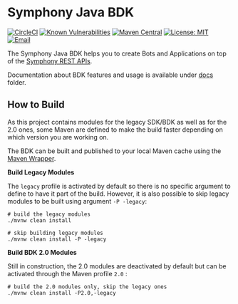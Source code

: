 # Symphony Java BDK 
[![CircleCI](https://circleci.com/gh/SymphonyPlatformSolutions/symphony-api-client-java.svg?style=shield)](https://circleci.com/gh/SymphonyPlatformSolutions/symphony-api-client-java)
[![Known Vulnerabilities](https://snyk.io/test/github/SymphonyPlatformSolutions/symphony-api-client-java/badge.svg)](https://snyk.io/test/github/SymphonyPlatformSolutions/symphony-api-client-java)
[![Maven Central](https://maven-badges.herokuapp.com/maven-central/com.symphony.platformsolutions/symphony-api-client-java/badge.svg)](https://maven-badges.herokuapp.com/maven-central/com.symphony.platformsolutions/symphony-api-client-java)
[![License: MIT](https://img.shields.io/badge/License-MIT-purple.svg)](https://opensource.org/licenses/MIT)
[![Email](https://img.shields.io/static/v1?label=contact&message=email&color=darkgoldenrod)](mailto:platformsolutions@symphony.com?subject=Java%20SDK)

The Symphony Java BDK helps you to create Bots and Applications on top of the [Symphony REST APIs](https://developers.symphony.com/restapi/reference). 

Documentation about BDK features and usage is available under [docs](./docs/index.md) folder.

## How to Build

As this project contains modules for the legacy SDK/BDK as well as for the 2.0 ones, some
Maven are defined to make the build faster depending on which version you are working on.

The BDK can be built and published to your local Maven cache using the [Maven Wrapper](https://github.com/takari/maven-wrapper). 

**Build Legacy Modules**

The `legacy` profile is activated by default so there is no specific argument to define to have
it part of the build. However, it is also possible to skip legacy modules to be built using argument `-P -legacy`:

```shell script
# build the legacy modules
./mvnw clean install

# skip building legacy modules
./mvnw clean install -P -legacy
```

**Build BDK 2.0 Modules**

Still in construction, the 2.0 modules are deactivated by default but can be activated through the Maven profile `2.0` : 

```shell script
# build the 2.0 modules only, skip the legacy ones
./mvnw clean install -P2.0,-legacy
```

